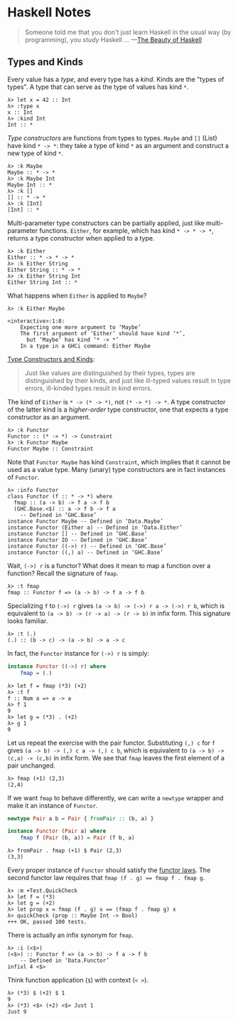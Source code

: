 # Haskell Notes

> Someone told me that you don't just learn Haskell in the usual way (by
> programming), you *study* Haskell ... &mdash;[The Beauty of Haskell][1]

## Types and Kinds

Every value has a *type*, and every type has a *kind*. Kinds are the "types of
types". A type that can serve as the type of values has kind `*`.

```
λ> let x = 42 :: Int
λ> :type x
x :: Int
λ> :kind Int
Int :: *
```

*Type constructors* are functions from types to types.
`Maybe` and `[]` (List) have kind `* -> *`: they take a type of kind `*` as
an argument and construct a new type of kind `*`.

```
λ> :k Maybe
Maybe :: * -> *
λ> :k Maybe Int
Maybe Int :: *
λ> :k []
[] :: * -> *
λ> :k [Int]
[Int] :: *
```

Multi-parameter type constructors can be partially applied, just like
multi-parameter functions. `Either`, for example, which has kind `* -> * ->
*`, returns a type constructor when applied to a type.

```
λ> :k Either
Either :: * -> * -> *
λ> :k Either String
Either String :: * -> *
λ> :k Either String Int
Either String Int :: *
```

What happens when `Either` is applied to `Maybe`?

```
λ> :k Either Maybe

<interactive>:1:8:
    Expecting one more argument to ‘Maybe’
    The first argument of ‘Either’ should have kind ‘*’,
      but ‘Maybe’ has kind ‘* -> *’
    In a type in a GHCi command: Either Maybe
```

[Type Constructors and Kinds][2]:
> Just like values are distinguished by their types, types are distinguished by
> their kinds, and just like ill-typed values result in type errors, ill-kinded
> types result in kind errors.

The kind of `Either` is `* -> (* -> *)`, not `(* -> *) -> *`. A type
constructor of the latter kind is a *higher-order* type constructor, one that
expects a type constructor as an argument.

```
λ> :k Functor
Functor :: (* -> *) -> Constraint
λ> :k Functor Maybe
Functor Maybe :: Constraint
```

Note that `Functor Maybe` has kind `Constraint`, which implies that it cannot
be used as a value type. Many (unary) type constructors are in fact instances
of `Functor`.

```
λ> :info Functor
class Functor (f :: * -> *) where
  fmap :: (a -> b) -> f a -> f b
  (GHC.Base.<$) :: a -> f b -> f a
    -- Defined in ‘GHC.Base’
instance Functor Maybe -- Defined in ‘Data.Maybe’
instance Functor (Either a) -- Defined in ‘Data.Either’
instance Functor [] -- Defined in ‘GHC.Base’
instance Functor IO -- Defined in ‘GHC.Base’
instance Functor ((->) r) -- Defined in ‘GHC.Base’
instance Functor ((,) a) -- Defined in ‘GHC.Base’
```

Wait, `(->) r` is a functor? What does it mean to map a function over a
function? Recall the signature of `fmap`.

```
λ> :t fmap
fmap :: Functor f => (a -> b) -> f a -> f b
```

Specializing `f` to `(->) r` gives `(a -> b) -> (->) r a -> (->) r b`, which
is equivalent to `(a -> b) -> (r -> a) -> (r -> b)` in infix form. This
signature looks familiar.

```
λ> :t (.)
(.) :: (b -> c) -> (a -> b) -> a -> c
```

In fact, the `Functor` instance for `(->) r` is simply:

```haskell
instance Functor ((->) r) where
	fmap = (.)
```

```
λ> let f = fmap (*3) (+2)
λ> :t f
f :: Num a => a -> a
λ> f 1
9
λ> let g = (*3) . (+2)
λ> g 1
9
```

Let us repeat the exercise with the pair functor. Substituting `(,) c` for `f`
gives `(a -> b) -> (,) c a -> (,) c b`, which is equivalent to `(a -> b) ->
(c,a) -> (c,b)` in infix form. We see that `fmap` leaves the first element of
a pair unchanged.

```
λ> fmap (+1) (2,3)
(2,4)
```

If we want `fmap` to behave differently, we can write a `newtype` wrapper and
make it an instance of `Functor`.

```haskell
newtype Pair a b = Pair { fromPair :: (b, a) }

instance Functor (Pair a) where
    fmap f (Pair (b, a)) = Pair (f b, a)
```

```
λ> fromPair . fmap (+1) $ Pair (2,3)
(3,3)
```

Every proper instance of `Functor` should satisfy the [functor laws][3]. The
second functor law requires that `fmap (f . g) == fmap f . fmap g`.

```
λ> :m +Test.QuickCheck
λ> let f = (*3)
λ> let g = (+2)
λ> let prop x = fmap (f . g) x == (fmap f . fmap g) x
λ> quickCheck (prop :: Maybe Int -> Bool)
+++ OK, passed 100 tests.
```

There is actually an infix synonym for `fmap`.

```
λ> :i (<$>)
(<$>) :: Functor f => (a -> b) -> f a -> f b
    -- Defined in ‘Data.Functor’
infixl 4 <$>
```

Think function application (`$`) with context (`< >`).

```
λ> (*3) $ (+2) $ 1
9
λ> (*3) <$> (+2) <$> Just 1
Just 9
```




<!--References-->

[1]: http://jabberwocky.eu/2014/04/25/the-beauty-of-haskell
[2]: https://leanpub.com/purescript/read#leanpub-auto-type-constructors-and-kinds
[3]: https://hackage.haskell.org/package/base-4.8.1.0/docs/Data-Functor.html
